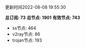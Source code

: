更新时间2022-08-08 19:55:30

**总订阅: 73**
**总节点: 1901**
**有效节点: 743**
- ss节点: 464
- v2ray节点: 86
- trojan节点: 193
